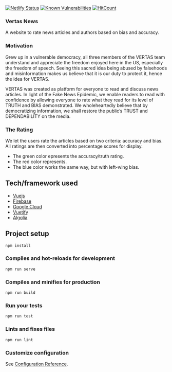 [![Netlify Status](https://api.netlify.com/api/v1/badges/737174b8-cdce-4c1a-bdcb-77a3bd64686b/deploy-status)](https://app.netlify.com/sites/vertas/deploys)
[![Known Vulnerabilities](https://snyk.io/test/github/lannvu/vue-firebase/badge.svg?targetFile=package.json&style=flat-square)](https://snyk.io/test/github/lannvu/vue-firebase?targetFile=package.json)
[![HitCount](http://hits.dwyl.io/lannvu/vue-firebase.svg)](http://hits.dwyl.io/lannvu/vue-firebase)
### Vertas News
A website to rate news articles and authors based on bias and accuracy.

### Motivation
Grew up in a vulnerable democracy, all three members of the VERTAS team understand and appreciate the freedom enjoyed here in the US, especially the freedom of speech. Seeing this sacred idea being abused by falsehoods and misinformation makes us believe that it is our duty to protect it, hence the idea for VERTAS.

VERTAS was created as platform for everyone to read and discuss news articles. In light of the Fake News Epidemic, we enable readers to read with confidence by allowing everyone to rate what they read for its level of TRUTH and BIAS demonstrated. We wholeheartedly believe that by democratizing information, we shall restore the public’s TRUST and DEPENDABILITY on the media.

### The Rating
We let the users rate the articles based on two criteria: accuracy and bias. All ratings are then converted into percentage scores for display.
* The green color epresents the accuracy/truth rating.
* The red color represents.
* The blue color  works the same way, but with left-wing bias.

## Tech/framework used

- [Vuejs](https://vuejs.org/)
- [Firebase](https://firebase.google.com/)
- [Google Cloud](https://cloud.google.com/)
- [Vuetify](https://vuetifyjs.com/en/)
- [Algolia](https://www.algolia.com/)

## Project setup
```
npm install
```

### Compiles and hot-reloads for development
```
npm run serve
```

### Compiles and minifies for production
```
npm run build
```

### Run your tests
```
npm run test
```

### Lints and fixes files
```
npm run lint
```

### Customize configuration
See [Configuration Reference](https://cli.vuejs.org/config/).
